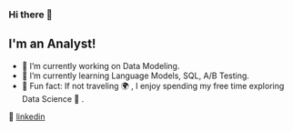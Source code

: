 ### Hi there 👋

## I'm an Analyst!

- 🔭  I’m currently working on Data Modeling.
- 🌱  I’m currently learning Language Models, SQL, A/B Testing.
- 💜  Fun fact: If not traveling 🌍 , I enjoy spending my free time exploring Data Science 📖 .

👔 [linkedin][linkedin]

[linkedin]: https://www.linkedin.com/in/xinyue-liu-237641169/
